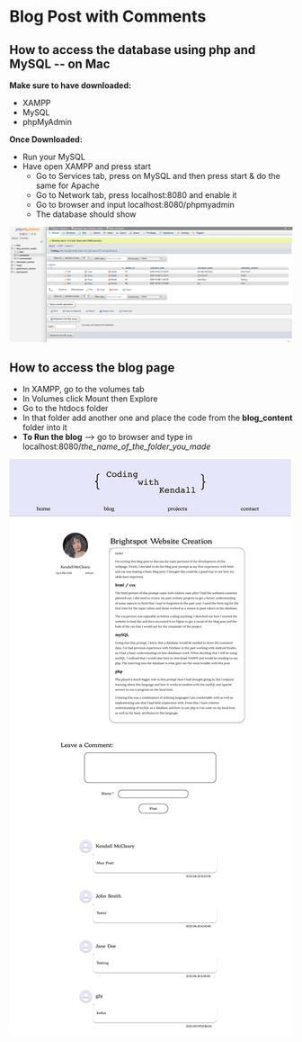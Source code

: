 # Blog Post with Comments

## How to access the database using php and MySQL -- on Mac

**Make sure to have downloaded:**
* XAMPP
* MySQL
* phpMyAdmin

**Once Downloaded:**

* Run your MySQL
* Have open XAMPP and press start
  * Go to Services tab, press on MySQL and then press start & do the same for Apache
  * Go to Network tab, press localhost:8080 and enable it
  * Go to browser and input localhost:8080/phpmyadmin
  * The database should show

![alt text](https://github.com/mcclearyke/BlogPost-Comments/blob/main/database_view.png)

## How to access the blog page
* In XAMPP, go to the volumes tab
* In Volumes click Mount then Explore
* Go to the htdocs folder
 * In that folder add another one and place the code from the **blog_content** folder into it
* **To Run the blog** --> go to browser and type in localhost:8080/*the_name_of_the_folder_you_made*

![alt text](https://github.com/mcclearyke/BlogPost-Comments/blob/main/Coding%20with%20Kendall%20Blog-1.png)
